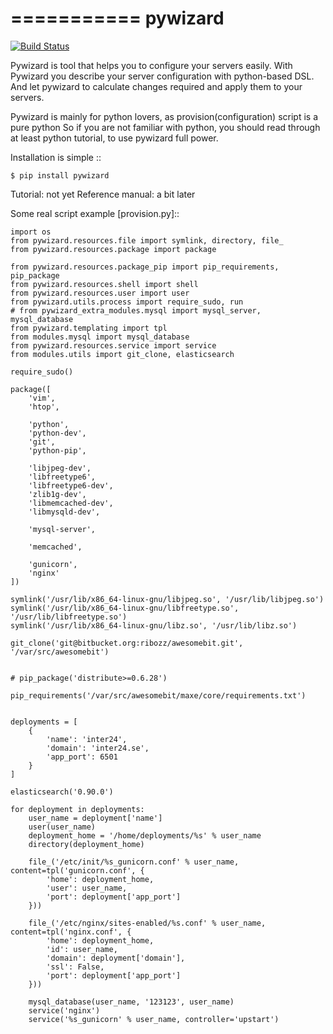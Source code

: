===========
pywizard
===========

[![Build Status](https://travis-ci.org/pywizard/pywizard.png)](https://travis-ci.org/pywizard/pywizard)


Pywizard is tool that helps you to configure your servers easily.
With Pywizard you describe your server configuration with python-based DSL.
And let pywizard to calculate changes required and apply them to your servers.

Pywizard is mainly for python lovers, as provision(configuration) script is a pure python
So if you are not familiar with python, you should read through at least python tutorial, to use pywizard full power.

Installation is simple ::

    $ pip install pywizard

Tutorial: not yet
Reference manual: a bit later


Some real script example [provision.py]::

    import os
    from pywizard.resources.file import symlink, directory, file_
    from pywizard.resources.package import package

    from pywizard.resources.package_pip import pip_requirements, pip_package
    from pywizard.resources.shell import shell
    from pywizard.resources.user import user
    from pywizard.utils.process import require_sudo, run
    # from pywizard_extra_modules.mysql import mysql_server, mysql_database
    from pywizard.templating import tpl
    from modules.mysql import mysql_database
    from pywizard.resources.service import service
    from modules.utils import git_clone, elasticsearch

    require_sudo()

    package([
        'vim',
        'htop',

        'python',
        'python-dev',
        'git',
        'python-pip',

        'libjpeg-dev',
        'libfreetype6',
        'libfreetype6-dev',
        'zlib1g-dev',
        'libmemcached-dev',
        'libmysqld-dev',

        'mysql-server',

        'memcached',

        'gunicorn',
        'nginx'
    ])

    symlink('/usr/lib/x86_64-linux-gnu/libjpeg.so', '/usr/lib/libjpeg.so')
    symlink('/usr/lib/x86_64-linux-gnu/libfreetype.so', '/usr/lib/libfreetype.so')
    symlink('/usr/lib/x86_64-linux-gnu/libz.so', '/usr/lib/libz.so')

    git_clone('git@bitbucket.org:ribozz/awesomebit.git', '/var/src/awesomebit')


    # pip_package('distribute>=0.6.28')

    pip_requirements('/var/src/awesomebit/maxe/core/requirements.txt')


    deployments = [
        {
            'name': 'inter24',
            'domain': 'inter24.se',
            'app_port': 6501
        }
    ]

    elasticsearch('0.90.0')

    for deployment in deployments:
        user_name = deployment['name']
        user(user_name)
        deployment_home = '/home/deployments/%s' % user_name
        directory(deployment_home)

        file_('/etc/init/%s_gunicorn.conf' % user_name, content=tpl('gunicorn.conf', {
            'home': deployment_home,
            'user': user_name,
            'port': deployment['app_port']
        }))

        file_('/etc/nginx/sites-enabled/%s.conf' % user_name, content=tpl('nginx.conf', {
            'home': deployment_home,
            'id': user_name,
            'domain': deployment['domain'],
            'ssl': False,
            'port': deployment['app_port']
        }))

        mysql_database(user_name, '123123', user_name)
        service('nginx')
        service('%s_gunicorn' % user_name, controller='upstart')


